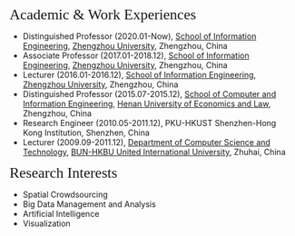 
<p><span style="font-family:georgia,serif;"><span style="font-size:26px;">Academic & Work Experiences</span></span></p>

- Distinguished Professor (2020.01-Now), [School of Information Engineering](https://xg.zzu.edu.cn/), [Zhengzhou University](https://www.zzu.edu.cn/), Zhengzhou, China
- Associate Professor (2017.01-2018.12), [School of Information Engineering](https://xg.zzu.edu.cn/), [Zhengzhou University](https://www.zzu.edu.cn/), Zhengzhou, China
- Lecturer (2016.01-2016.12), [School of Information Engineering](https://xg.zzu.edu.cn/), [Zhengzhou University](https://www.zzu.edu.cn/), Zhengzhou, China
- Distinguished Professor (2015.07-2015.12), [School of Computer and Information Engineering](http://cs.huel.edu.cn/), [Henan University of Economics and Law](http://www.huel.edu.cn/), Zhengzhou, China
- Research Engineer (2010.05-2011.12), PKU-HKUST Shenzhen-Hong Kong Institution, Shenzhen, China
- Lecturer (2009.09-2011.12), [Department of Computer Science and Technology](http://comp.hkbu.edu.hk/), [BUN-HKBU United International University](http://www.hkbu.edu.hk/), Zhuhai, China

<p><span style="font-family:georgia,serif;"><span style="font-size:26px;">Research Interests</span></span></p>

- Spatial Crowdsourcing
- Big Data Management and Analysis
- Artificial Intelligence 
- Visualization

